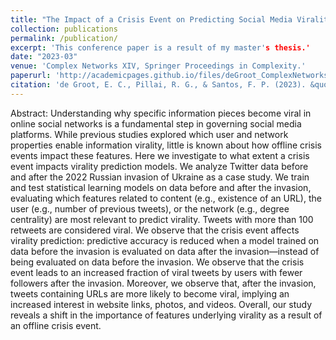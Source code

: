 ```yaml
---
title: "The Impact of a Crisis Event on Predicting Social Media Virality"
collection: publications
permalink: /publication/
excerpt: 'This conference paper is a result of my master's thesis.'
date: "2023-03"
venue: 'Complex Networks XIV, Springer Proceedings in Complexity.'
paperurl: 'http://academicpages.github.io/files/deGroot_ComplexNetworks2023.pdf'
citation: 'de Groot, E. C., Pillai, R. G., & Santos, F. P. (2023). &quot;The Impact of a Crisis Event on Predicting Social Media Virality.&quot; <i>Complex Networks XIV, Springer Proceedings in Complexity</i>. (pp. 95-107).'
---
```


Abstract: 
Understanding why specific information pieces become viral in online social networks is a fundamental step in governing social media platforms. While previous studies explored which user and network properties enable information virality, little is known about how offline crisis events impact these features. Here we investigate to what extent a crisis event impacts virality prediction models. We analyze Twitter data before and after the 2022 Russian invasion of Ukraine as a case study. We train and test statistical learning models on data before and after the invasion, evaluating which features related to content (e.g., existence of an URL), the user (e.g., number of previous tweets), or the network (e.g., degree centrality) are most relevant to predict virality. Tweets with more than 100 retweets are considered viral. We observe that the crisis event affects virality prediction: predictive accuracy is reduced when a model trained on data before the invasion is evaluated on data after the invasion—instead of being evaluated on data before the invasion. We observe that the crisis event leads to an increased fraction of viral tweets by users with fewer followers after the invasion. Moreover, we observe that, after the invasion, tweets containing URLs are more likely to become viral, implying an increased interest in website links, photos, and videos. Overall, our study reveals a shift in the importance of features underlying virality as a result of an offline crisis event.